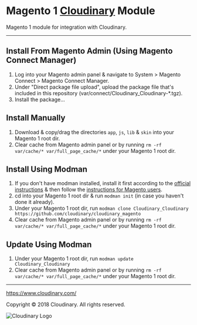 # Magento 1 [Cloudinary](https://www.cloudinary.com/) Module

Magento 1 module for integration with Cloudinary.

---

## Install From Magento Admin (Using Magento Connect Manager)
1. Log into your Magento admin panel & navigate to System > Magento Connect > Magento Connect Manager.
2. Under "Direct package file upload", upload the package file that's included in this repository (var/connect/Cloudinary_Cloudinary-\*.tgz).
3. Install the package...

## Install Manually
1. Download & copy/drag the directories `app`, `js`, `lib` & `skin` into your Magento 1 root dir.
2. Clear cache from Magento admin panel or by running `rm -rf var/cache/* var/full_page_cache/*` under your Magento 1 root dir.

## Install Using Modman
1. If you don't have modman installed, install it first according to the [official instructions](https://github.com/colinmollenhour/modman#installation) & then follow the [instructions for Magento users](https://github.com/colinmollenhour/modman#magento-users).
2. cd into your Magento 1 root dir & run `modman init` (in case you haven't done it already).
3. Under your Magento 1 root dir, run `modman clone Cloudinary_Cloudinary https://github.com/cloudinary/cloudinary_magento`
4. Clear cache from Magento admin panel or by running `rm -rf var/cache/* var/full_page_cache/*` under your Magento 1 root dir.

## Update Using Modman
1. Under your Magento 1 root dir, run `modman update Cloudinary_Cloudinary`
2. Clear cache from Magento admin panel or by running `rm -rf var/cache/* var/full_page_cache/*` under your Magento 1 root dir.

---

https://www.cloudinary.com/

Copyright © 2018 Cloudinary. All rights reserved.  

![Cloudinary Logo](https://cloudinary-res.cloudinary.com/image/upload/c_scale,w_300/v1/logo/for_white_bg/cloudinary_logo_for_white_bg.svg)
